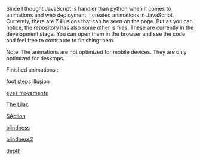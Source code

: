 Since I thought JavaScript is handier than python when it comes to animations and web deployment, I created animations in JavaScript.
Currently, there are 7 illusions that can be seen on the page. But as you can notice, the repository has also some other js files.
These are currently in the development stage. You can open them in the browser and see the code and feel free to contribute to finishing them.

Note: The animations are not optimized for mobile devices. They are only optimized for desktops.

Finished animations :

[foot steps illusion](https://altunenes.github.io/sorceress/steps.html)

[eyes movements](https://altunenes.github.io/sorceress/eyes.html)

[The Lilac](https://altunenes.github.io/sorceress/lilac.html)

[SAction](https://altunenes.github.io/sorceress/spatialmotion.html)

[blindness](https://altunenes.github.io/sorceress/blindness.html)

[blindness2](https://altunenes.github.io/sorceress/blindness2.html)

[depth](https://altunenes.github.io/sorceress/depth.html)